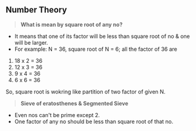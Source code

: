 

## Number Theory

> **What is mean by square root of any no?**
- It means that one of its factor will be less than square root of no & one will be larger.
- For example: N = 36, square root of N = 6; all the factor of 36 are

1. 18 x 2  = 36
2. 12 x 3  = 36
3. 9 x 4   = 36
4. 6 x 6   = 36
  
So, square root is wokring like partition of two factor of given N.

> **Sieve of eratosthenes & Segmented Sieve**
- Even nos can't be prime except 2.
- One factor of any no should be less than square root of that no.

